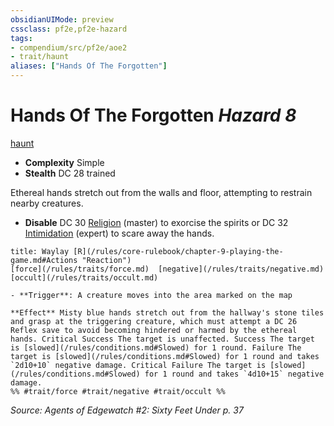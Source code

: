 ```yaml
---
obsidianUIMode: preview
cssclass: pf2e,pf2e-hazard
tags:
- compendium/src/pf2e/aoe2
- trait/haunt
aliases: ["Hands Of The Forgotten"]
---
```

# Hands Of The Forgotten *Hazard 8*  
[haunt](/rules/traits/haunt.md)  

- **Complexity** Simple
- **Stealth** DC 28 trained  

Ethereal hands stretch out from the walls and floor, attempting to restrain nearby creatures.

- **Disable** DC 30 [Religion](/compendium/skills.md#Religion) (master) to exorcise the spirits or DC 32 [Intimidation](/compendium/skills.md#Intimidation) (expert) to scare away the hands.  
     
```ad-embed-ability
title: Waylay [R](/rules/core-rulebook/chapter-9-playing-the-game.md#Actions "Reaction")
[force](/rules/traits/force.md)  [negative](/rules/traits/negative.md)  [occult](/rules/traits/occult.md)  

- **Trigger**: A creature moves into the area marked on the map

**Effect** Misty blue hands stretch out from the hallway's stone tiles and grasp at the triggering creature, which must attempt a DC 26 Reflex save to avoid becoming hindered or harmed by the ethereal hands. Critical Success The target is unaffected. Success The target is [slowed](/rules/conditions.md#Slowed) for 1 round. Failure The target is [slowed](/rules/conditions.md#Slowed) for 1 round and takes `2d10+10` negative damage. Critical Failure The target is [slowed](/rules/conditions.md#Slowed) for 1 round and takes `4d10+15` negative damage.  
%% #trait/force #trait/negative #trait/occult %%
```

*Source: Agents of Edgewatch #2: Sixty Feet Under p. 37*